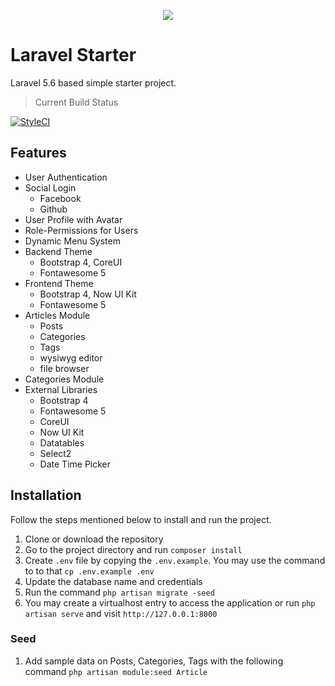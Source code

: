 <p align="center"><img src="https://laravel.com/assets/img/components/logo-laravel.svg"></p>

# Laravel Starter
Laravel 5.6 based simple starter project.

> Current Build Status

[![StyleCI](https://github.styleci.io/repos/105638882/shield)](https://github.styleci.io/repos/105638882)


## Features

* User Authentication
* Social Login
  * Facebook
  * Github
* User Profile with Avatar
* Role-Permissions for Users
* Dynamic Menu System
* Backend Theme
  * Bootstrap 4, CoreUI
  * Fontawesome 5
* Frontend Theme
  * Bootstrap 4, Now UI Kit
  * Fontawesome 5
* Articles Module
  * Posts
  * Categories
  * Tags
  * wysiwyg editor
  * file browser
* Categories Module
* External Libraries
  * Bootstrap 4
  * Fontawesome 5
  * CoreUI
  * Now UI Kit
  * Datatables
  * Select2
  * Date Time Picker

## Installation

Follow the steps mentioned below to install and run the project.

1. Clone or download the repository
2. Go to the project directory and run `composer install`
3. Create `.env` file by copying the `.env.example`. You may use the command to to that `cp .env.example .env`
4. Update the database name and credentials
5. Run the command `php artisan migrate -seed`
6. You may create a virtualhost entry to access the application or run `php artisan serve` and visit `http://127.0.0.1:8000`

### Seed
1. Add sample data on Posts, Categories, Tags with the following command `php artisan module:seed Article`
